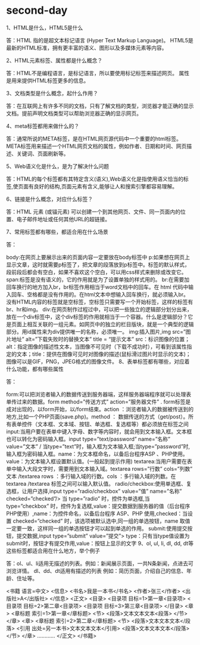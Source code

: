 # second-day
1、HTML是什么，HTML5是什么

答：HTML 指的是超文本标记语言 (Hyper Text Markup Language)。
HTML5是最新的HTML标准，拥有更丰富的语义、图形以及多媒体元素等内容。

2、HTML元素标签、属性都是什么概念？

答：HTML不是编程语言，是标记语言，所以要使用标记标签来描述网页。
属性是用来提供HTML标签更多的信息。

3、文档类型是什么概念，起什么作用？

答：在互联网上有许多不同的文档，只有了解文档的类型，浏览器才能正确的显示文档。提前声明文档类型可以帮助浏览器正确的显示网页。

4、meta标签都用来做什么的？

答：通常所说的META标签，是在HTML网页源代码中一个重要的html标签。META标签用来描述一个HTML网页文档的属性，例如作者、日期和时间、网页描述、关键词、页面刷新等。

5、Web语义化是什么，是为了解决什么问题

答：HTML的每个标签都有其特定含义(语义),Web语义化是指使用语义恰当的标签,使页面有良好的结构,页面元素有含义,能够让人和搜索引擎都容易理解。

6、链接是什么概念，对应什么标签？

答：HTML <a> 元素 (或锚元素) 可以创建一个到其他网页、文件、同一页面内的位置、电子邮件地址或任何其他URL的超链接。

7、常用标签都有哪些，都适合用在什么场景

答：

body:在网页上要展示出来的页面内容一定要放在body标签中
p:如果想在网页上显示文章，这时就需要p标签了，把文章的段落放到p标签中。标签的默认样式，段前段后都会有空白，如果不喜欢这个空白，可以用css样式来删除或改变它。
span:标签是没有语义的，它的作用就是为了设置单独的样式用的。
br:在需要加回车换行的地方加入br，br标签作用相当于word文档中的回车。在 html 代码中输入回车、空格都是没有作用的。在html文本中想输入回车换行，就必须输入br。没有HTML内容的标签就是空标签，空标签只需要写一个开始标签，这样的标签有br、hr和img。
div:在网页制作过程过中，可以把一些独立的逻辑部分划分出来，放在一个div标签中，这个div标签的作用就相当于一个容器。什么是逻辑部分？它是页面上相互关联的一组元素。如网页中的独立的栏目版块，就是一个典型的逻辑部分。用id属性来为div提供唯一的名称，必须唯一。
img:插入图片,img src=”图片地址” alt=”下载失败时的替换文本” title = “提示文本” src：标识图像的位置；alt：指定图像的描述性文本，当图像不可见时（下载不成功时），可看到该属性指定的文本；title：提供在图像可见时对图像的描述(鼠标滑过图片时显示的文本)；图像可以是GIF，PNG，JPEG格式的图像文件。
8、表单标签都有哪些，对应着什么功能，都有哪些属性

答：

form:可以把浏览者输入的数据传送到服务器端，这样服务器端程序就可以处理表单传过来的数据。form method=”传送方式” action=”服务器文件” . form标签是成对出现的，以form开始，以/form结束。action ：浏览者输入的数据被传送到的地方,比如一个PHP页面(save.php)。method ： 数据传送的方式（get/post）。所有表单控件（文本框、文本域、按钮、单选框、复选框等）都必须放在标签之间
input:当用户要在表单中键入字母、数字等内容时，就会用到文本输入框。文本框也可以转化为密码输入框。input type=”text/password” name=”名称” value=”文本” / 当type=”text”时，输入框为文本输入框;当type=”password”时, 输入框为密码输入框。name：为文本框命名，以备后台程序ASP 、PHP使用。value：为文本输入框设置默认值。(一般起到提示作用)
textarea:当用户需要在表单中输入大段文字时，需要用到文本输入域。textarea rows=”行数” cols=”列数” 文本 /textarea rows ：多行输入域的行数。cols ：多行输入域的列数。在textarea /textarea 标签之间可以输入默认值。
radio/checkbox:使用单选框、复选框，让用户选择,input type=”radio/checkbox” value=”值” name=”名称” checked=”checked”/> 当 type=”radio” 时，控件为单选框,当 type=”checkbox” 时，控件为复选框,value：提交数据到服务器的值（后台程序PHP使用）,name：为控件命名，以备后台程序 ASP、PHP 使用,checked：当设置 checked=”checked” 时，该选项被默认选中,同一组的单选按钮，name 取值一定要一致，这样同一组的单选按钮才可以起到单选的作用。
submit:使用提交按钮，提交数据,input type=”submit” value=”提交”> type：只有当type值设置为submit时，按钮才有提交作用,value：按钮上显示的文字
9、ol, ul, li, dl, dd, dt等这些标签都适合用在什么地方，举个例子

答：ol、ul、li适用无描述的列表。例如：新闻展示页面，一共N条新闻，点进去可浏览详情。
dl、dd、dt适用有描述的列表 例如：简历页面，介绍自己的信息、年龄、住址等。

<书籍 语言=中文>
  <信息>
    <书名>我是一本书</书名>
    <作者>张三</作者>
    <出版社>A</出版社>
  </信息>
  <正文>
    <目录>
      <目录项 目标=1>第一章<目录项>
      <目录项 目标=2>第二章<目录项>
      <目录项 目标=3>第三章<目录项>
    </目录>
    <章>
      <章标题 索引=1>第一章</章标题>
      <节>
        <段落>文本文本文本<段落>
      </节>
    </章>
    <章>
      <章标题 索引=2>第二章</章标题>
      <节>
        <段落>文本文本文本</段落>
        <引用 出处=另一本书>文本文本文本</引用>
        <段落>文本文本文本</段落>
      </节>
    </章>
    …………
  </正文>
</书籍>
